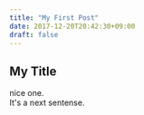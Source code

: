```yaml
---
title: "My First Post"
date: 2017-12-20T20:42:30+09:00
draft: false
---
```


## My Title

nice one.  
It's a next sentense.  
